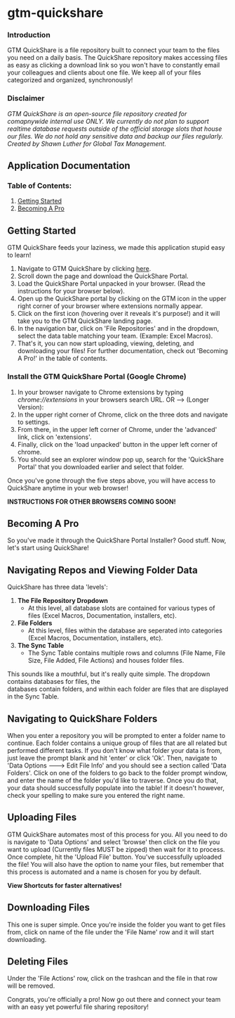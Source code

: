 # gtm-quickshare
### Introduction
<p>GTM QuickShare is a file repository built to connect your team to the files you need on a daily basis. The QuickShare repository makes accessing files as easy as clicking a download link so you won't have to constantly email your colleagues and clients about one file. We keep all of your files categorized and organized, synchronously!</p>

### Disclaimer
*<p>GTM QuickShare is an open-source file repository created for comapnywide internal use ONLY. We currently do not plan to support realtime database requests outside of the official storage slots that house our files. We do not hold any sensitive data and backup our files regularly. Created by Shawn Luther for Global Tax Management.</p>*

## Application Documentation

### Table of Contents:
1. [Getting Started](#Getting-Started)
2. [Becoming A Pro](#Becoming-A-Pro)


## Getting Started
GTM QuickShare feeds your laziness, we made this application stupid easy to learn!

1. Navigate to GTM QuickShare by clicking <a href="https://iamshawn98.github.io/gtm-quickshare/" target="_blank">here</a>.
2. Scroll down the page and download the QuickShare Portal.
3. Load the QuickShare Portal unpacked in your browser. (Read the instructions for your browser below).
4. Open up the QuickShare portal by clicking on the GTM icon in the upper right corner of your browser where extensions normally appear.
5. Click on the first icon (hovering over it reveals it's purpose!) and it will take you to the GTM QuickShare landing page.
6. In the navigation bar, click on 'File Repositories' and in the dropdown, select the data table matching your team. (Example: Excel Macros).
7. That's it, you can now start uploading, viewing, deleting, and downloading your files! For further documentation, check out 'Becoming A Pro!' in the table of contents.

### Install the GTM QuickShare Portal (Google Chrome)
1. In your browser navigate to Chrome extensions by typing *chrome://extensions* in your browsers search URL. OR --> (Longer Version):
2. In the upper right corner of Chrome, click on the three dots and navigate to settings.
3. From there, in the upper left corner of Chrome, under the 'advanced' link, click on 'extensions'.
4. Finally, click on the 'load unpacked' button in the upper left corner of chrome.
5. You should see an explorer window pop up, search for the 'QuickShare Portal' that you downloaded earlier and select that folder.
   
Once you've gone through the five steps above, you will have access to QuickShare anytime in your web browser!

**INSTRUCTIONS FOR OTHER BROWSERS COMING SOON!**

## Becoming A Pro
So you've made it through the QuickShare Portal Installer? Good stuff. Now, let's start using QuickShare!

## Navigating Repos and Viewing Folder Data

QuickShare has three data 'levels':
1. **The File Repository Dropdown**
   * At this level, all database slots are contained for various types of files (Excel Macros, Documentation, installers, etc).
2. **File Folders**
   * At this level, files within the database are seperated into categories (Excel Macros, Documentation, installers, etc).
3. **The Sync Table**
    * The Sync Table contains multiple rows and columns (File Name, File Size, File Added, File Actions) and houses folder files.

This sounds like a mouthful, but it's really quite simple. The dropdown contains databases for files, the <br>databases contain folders, and within each folder are files that are displayed in the Sync Table.

## Navigating to QuickShare Folders
<p>When you enter a repository you will be prompted to enter a folder name to continue. Each folder contains a unique group of files that are all related but performed different tasks. If you don't know what folder your data is from, just leave the prompt blank and hit 'enter' or click 'Ok'. Then, navigate to 'Data Options ---> Edit File Info' and you should see a section called 'Data Folders'. Click on one of the folders to go back to the folder prompt window, and enter the name of the folder you'd like to traverse. Once you do that, your data should successfully populate into the table! If it doesn't however, check your spelling to make sure you entered the right name.</p>

## Uploading Files
<p>GTM QuickShare automates most of this process for you. All you need to do is navigate to 'Data Options' and select 'browse' then click on the file you want to upload (Currently files MUST be zipped) then wait for it to process. Once complete, hit the 'Upload File' button. You've successfully uploaded the file! You will also have the option to name your files, but remember that this process is automated and a name is chosen for you by default.</p>

**View Shortcuts for faster alternatives!**

## Downloading Files
<p>This one is super simple. Once you're inside the folder you want to get files from, click on name of the file under the 'File Name' row and it will start downloading.</p>

## Deleting Files
<p>Under the 'File Actions' row, click on the trashcan and the file in that row will be removed.</p>

Congrats, you're officially a pro! Now go out there and connect your team with an easy yet powerful file sharing repository!
